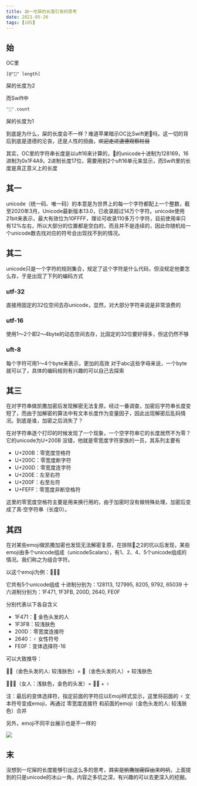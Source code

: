 ```yaml
---
title: 由一坨屎的长度引发的思考
date: 2021-05-26
tags: [iOS]
---
```


## 始
OC里
```objc
[@"💩" length]
```
屎的长度为2

而Swift中
```swift
"💩".count
```
屎的长度为1

到底是为什么，屎的长度会不一样？难道苹果暗示OC比Swift更💩吗，这一切的背后到底是道德的沦丧，还是人性的扭曲，~~欢迎走进道德观察栏目~~

其实，OC里的字符串长度是以uft16来计算的，💩的unicode十进制为128169，16进制为0x1F4A9，2进制长度17位，需要用到2个uft16单元来显示，而Swift里的长度是真正意义上的长度

## 其一

unicode（统一码、唯一码）的本意是为世界上的每一个字符都配上一个整数，截至2020年3月，Unicode最新版本13.0，已收录超过14万个字符。unicode使用21bit来表示，最大有效位为10FFFF，理论可收录110多万个字符，目前使用率只有12%左右，所以大部分的位置都是空白的，而且并不是连续的，因此你随机给一个unicode数去找对应的符号会出现找不到的情况。

## 其二

unicode只是一个字符的规则集合，规定了这个字符是什么代码，但没规定他要怎么存，于是出现了下列的编码方式
### utf-32
直接用固定的32位空间去存unicode，显然，对大部分字符来说是非常浪费的

### utf-16
使用1～2个即2～4byte的动态空间去存，比固定的32位要好得多，但这仍然不够

### uft-8
每个字符可用1～4个byte来表示，更加的高效
对于abc这些字母来说，一个byte就可以了，具体的编码规则有兴趣的可以自己去探索

## 其三

在对字符串做凯撒加密后发现解密无法复原，经过一番调查，加密后字符串长度变短了，而由于加解密的算法中有文本长度作为变量因子，因此出现解密后乱码情况。到底是谁，加密之后消失了？

在对字符串逐个打印的时候发现了一个现象，一个空字符串它的长度居然不为零？它的unicode为U+200B
没错，他就是零宽度字符家族的一员，其系列主要有
- U+200B：零宽度空格符
- U+200C：零宽度断字符
- U+200D：零宽度连字符
- U+200E：左至右符
- U+200F：右至左符
- U+FEFF：零宽度非断空格符

这里的零宽度空格符主要是用来换行用的，由于加密时没有做特殊处理，加密后变成了真·空字符串（长度0）。

## 其四

在对某些emoji做凯撒加密也发现无法解密复原，在排除💩之2的坑以后发现，某些emoji由多个unicode组成（unicodeScalars），有1、2、4、5个unicode组成的情况。我们称之为组合字符。

以这个emoji为例：👱🏻‍♀️

它共有5个unicode组成
十进制分别为：128113, 127995, 8205, 9792, 65039
十六进制分别为：1F471, 1F3FB, 200D, 2640, FE0F

分别代表以下各自含义
- 1F471：👱 金色头发的人
- 1F3FB：较浅肤色
- 200D：零宽度连接符
- 2640：♀ 女性符号
- FE0F：变体选择符-16

可以大致推导：

👱🏻（金色头发的人: 较浅肤色）= 👱（金色头发的人）+ 较浅肤色

👱🏻‍♀️（女人：浅肤色，金色的头发）= 👱🏻 + ♀

注：最后的变体选择符，指定前面的字符应以Emoji样式显示，这里将前面的 ♀ 文本符号变成emoji，再通过 零宽度连接符 和前面的emoji（金色头发的人: 较浅肤色）合并

另外，emoji不同平台展示也是不一样的

<img src="/images/2021/ShitLength/emoji.jpg">

## 末

没想到一坨屎的长度能够引出这么多的思考，~~其实是凯撒加密踩出来的坑~~，上面提到的只是unicode的冰山一角，内容之多坑之深，有兴趣的可以去更深入的挖掘。

